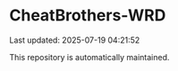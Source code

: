 # CheatBrothers-WRD

Last updated: 2025-07-19 04:21:52

This repository is automatically maintained.
